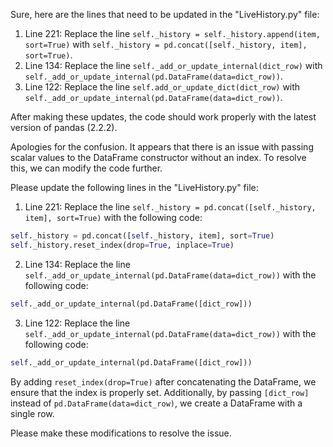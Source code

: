 Sure, here are the lines that need to be updated in the "LiveHistory.py" file:

1. Line 221: Replace the line `self._history = self._history.append(item, sort=True)` with `self._history = pd.concat([self._history, item], sort=True)`.
2. Line 134: Replace the line `self._add_or_update_internal(dict_row)` with `self._add_or_update_internal(pd.DataFrame(data=dict_row))`.
3. Line 122: Replace the line `self.add_or_update_dict(dict_row)` with `self._add_or_update_internal(pd.DataFrame(data=dict_row))`.

After making these updates, the code should work properly with the latest version of pandas (2.2.2).


Apologies for the confusion. It appears that there is an issue with passing scalar values to the DataFrame constructor without an index. To resolve this, we can modify the code further. 

Please update the following lines in the "LiveHistory.py" file:

1. Line 221: Replace the line `self._history = pd.concat([self._history, item], sort=True)` with the following code:
```python
self._history = pd.concat([self._history, item], sort=True)
self._history.reset_index(drop=True, inplace=True)
```

2. Line 134: Replace the line `self._add_or_update_internal(pd.DataFrame(data=dict_row))` with the following code:
```python
self._add_or_update_internal(pd.DataFrame([dict_row]))
```

3. Line 122: Replace the line `self._add_or_update_internal(pd.DataFrame(data=dict_row))` with the following code:
```python
self._add_or_update_internal(pd.DataFrame([dict_row]))
```

By adding `reset_index(drop=True)` after concatenating the DataFrame, we ensure that the index is properly set. Additionally, by passing `[dict_row]` instead of `pd.DataFrame(data=dict_row)`, we create a DataFrame with a single row.

Please make these modifications to resolve the issue.